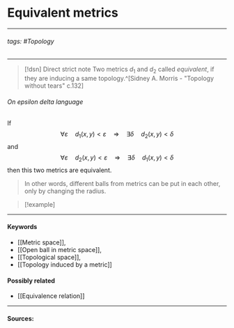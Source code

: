 # Equivalent metrics
***
###### tags: #Topology  
***
>[!dsn] Direct strict note
>Two metrics $d_{1}$ and $d_{2}$ called *equivalent*, if they are inducing a same topology.^[Sidney A. Morris - "Topology without tears" c.132]

###### On epsilon delta language
If $$\forall \varepsilon \quad d_{1}(x,y)<\varepsilon\quad\Rightarrow\quad \exists\delta\quad d_{2}(x,y)<\delta$$ and $$\forall \varepsilon \quad d_{2}(x,y)<\varepsilon\quad\Rightarrow\quad \exists\delta\quad d_{1}(x,y)<\delta$$ then this two metrics are equivalent.

>In other words, different balls from metrics can be put in each other, only by changing the radius.

>[!example] 
>
***
#### Keywords
- [[Metric space]],
- [[Open ball in metric space]],
- [[Topological space]],
- [[Topology induced by a metric]]
#### Possibly related
- [[Equivalence relation]]
***
#### Sources: